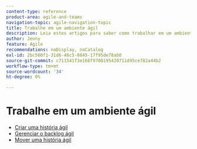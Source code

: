 ```yaml
---
content-type: reference
product-area: agile-and-teams
navigation-topic: agile-navigation-topic
title: Trabalhe em um ambiente ágil
description: Leia estes artigos para saber como trabalhar em um ambiente ágil.
author: Jenny
feature: Agile
recommendations: noDisplay, noCatalog
exl-id: 2bc560f1-31d6-46c5-8845-17f95de78ab0
source-git-commit: c711541f3e166f9700195420711d95ce782a44b2
workflow-type: tm+mt
source-wordcount: '34'
ht-degree: 0%

---
```


# Trabalhe em um ambiente ágil

* [Criar uma história ágil](../../agile/work-in-an-agile-environment/create-an-agile-story.md)
* [Gerenciar o backlog ágil](../../agile/work-in-an-agile-environment/manage-the-agile-backlog.md)
* [Mover uma história ágil](../../agile/work-in-an-agile-environment/move-an-agile-story.md)
